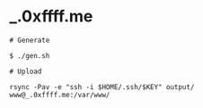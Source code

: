 # _.0xffff.me

```
# Generate 

$ ./gen.sh

# Upload

rsync -Pav -e "ssh -i $HOME/.ssh/$KEY" output/ www@_.0xffff.me:/var/www/
```
